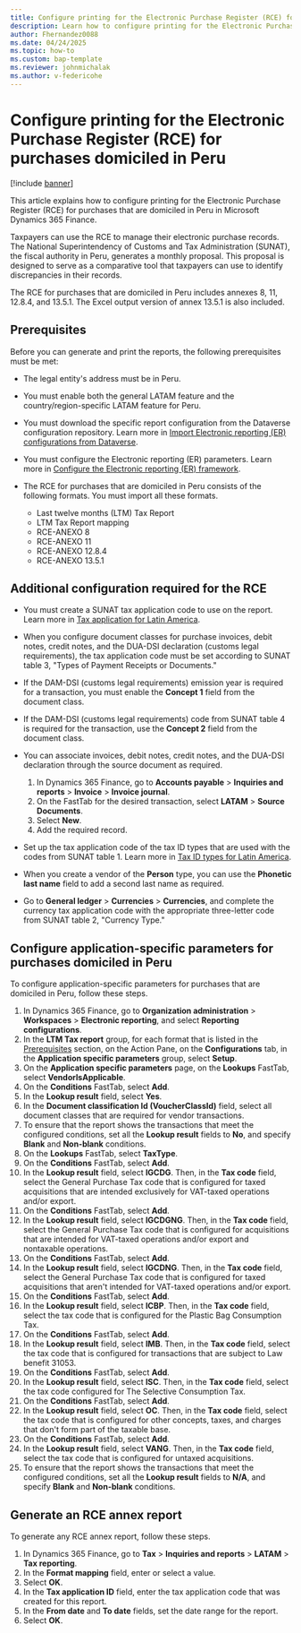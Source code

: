 ```yaml
---
title: Configure printing for the Electronic Purchase Register (RCE) for purchases domiciled in Peru
description: Learn how to configure printing for the Electronic Purchase Register (RCE) for purchases that are domiciled in Peru in Microsoft Dynamics 365 Finance.
author: Fhernandez0088
ms.date: 04/24/2025
ms.topic: how-to
ms.custom: bap-template
ms.reviewer: johnmichalak
ms.author: v-federicohe
---
```


# Configure printing for the Electronic Purchase Register (RCE) for purchases domiciled in Peru

[!include [banner](../../includes/banner.md)]

This article explains how to configure printing for the Electronic Purchase Register (RCE) for purchases that are domiciled in Peru in Microsoft Dynamics 365 Finance.

Taxpayers can use the RCE to manage their electronic purchase records. The National Superintendency of Customs and Tax Administration (SUNAT), the fiscal authority in Peru, generates a monthly proposal. This proposal is designed to serve as a comparative tool that taxpayers can use to identify discrepancies in their records.

The RCE for purchases that are domiciled in Peru includes annexes 8, 11, 12.8.4, and 13.5.1. The Excel output version of annex 13.5.1 is also included.

## Prerequisites

Before you can generate and print the reports, the following prerequisites must be met:

- The legal entity's address must be in Peru.
- You must enable both the general LATAM feature and the country/region-specific LATAM feature for Peru.
- You must download the specific report configuration from the Dataverse configuration repository. Learn more in [Import Electronic reporting (ER) configurations from Dataverse](../global/workspace/gsw-import-er-config-dataverse.md).
- You must configure the Electronic reporting (ER) parameters. Learn more in [Configure the Electronic reporting (ER) framework](../../../fin-ops-core/dev-itpro/analytics/electronic-reporting-er-configure-parameters.md).
- The RCE for purchases that are domiciled in Peru consists of the following formats. You must import all these formats.

    - Last twelve months (LTM) Tax Report
    - LTM Tax Report mapping
    - RCE-ANEXO 8
    - RCE-ANEXO 11
    - RCE-ANEXO 12.8.4
    - RCE-ANEXO 13.5.1

## Additional configuration required for the RCE

- You must create a SUNAT tax application code to use on the report. Learn more in [Tax application for Latin America](ltm-core-tax-application.md).
- When you configure document classes for purchase invoices, debit notes, credit notes, and the DUA-DSI declaration (customs legal requirements), the tax application code must be set according to SUNAT table 3, "Types of Payment Receipts or Documents."
- If the DAM-DSI (customs legal requirements) emission year is required for a transaction, you must enable the **Concept 1** field from the document class.
- If the DAM-DSI (customs legal requirements) code from SUNAT table 4 is required for the transaction, use the **Concept 2** field from the document class.
- You can associate invoices, debit notes, credit notes, and the DUA-DSI declaration through the source document as required.

    1. In Dynamics 365 Finance, go to **Accounts payable** \> **Inquiries and reports** \> **Invoice** \> **Invoice journal**.
    1. On the FastTab for the desired transaction, select **LATAM** \> **Source Documents**.
    1. Select **New**.
    1. Add the required record.

- Set up the tax application code of the tax ID types that are used with the codes from SUNAT table 1. Learn more in [Tax ID types for Latin America](ltm-core-tax-id-type.md).
- When you create a vendor of the **Person** type, you can use the **Phonetic last name** field to add a second last name as required.
- Go to **General ledger** \> **Currencies** \> **Currencies**, and complete the currency tax application code with the appropriate three-letter code from SUNAT table 2, "Currency Type."

## Configure application-specific parameters for purchases domiciled in Peru

To configure application-specific parameters for purchases that are domiciled in Peru, follow these steps.

1. In Dynamics 365 Finance, go to **Organization administration** \> **Workspaces** \> **Electronic reporting**, and select **Reporting configurations**.
1. In the **LTM Tax report** group, for each format that is listed in the [Prerequisites](#prerequisites) section, on the Action Pane, on the **Configurations** tab, in the **Application specific parameters** group, select **Setup**.
1. On the **Application specific parameters** page, on the **Lookups** FastTab, select **VendorIsApplicable**.
1. On the **Conditions** FastTab, select **Add**.
1. In the **Lookup result** field, select **Yes**.
1. In the **Document classification Id (VoucherClassId)** field, select all document classes that are required for vendor transactions.
1. To ensure that the report shows the transactions that meet the configured conditions, set all the **Lookup result** fields to **No**, and specify **Blank** and **Non-blank** conditions.
1. On the **Lookups** FastTab, select **TaxType**.
1. On the **Conditions** FastTab, select **Add**.
1. In the **Lookup result** field, select **IGCDG**. Then, in the **Tax code** field, select the General Purchase Tax code that is configured for taxed acquisitions that are intended exclusively for VAT-taxed operations and/or export.
1. On the **Conditions** FastTab, select **Add**.
1. In the **Lookup result** field, select **IGCDGNG**. Then, in the **Tax code** field, select the General Purchase Tax code that is configured for acquisitions that are intended for VAT-taxed operations and/or export and nontaxable operations.
1. On the **Conditions** FastTab, select **Add**.
1. In the **Lookup result** field, select **IGCDNG**. Then, in the **Tax code** field, select the General Purchase Tax code that is configured for taxed acquisitions that aren't intended for VAT-taxed operations and/or export.
1. On the **Conditions** FastTab, select **Add**.
1. In the **Lookup result** field, select **ICBP**. Then, in the **Tax code** field, select the tax code that is configured for the Plastic Bag Consumption Tax.
1. On the **Conditions** FastTab, select **Add**.
1. In the **Lookup result** field, select **IMB**. Then, in the **Tax code** field, select the tax code that is configured for transactions that are subject to Law benefit 31053.
1. On the **Conditions** FastTab, select **Add**.
1. In the **Lookup result** field, select **ISC**. Then, in the **Tax code** field, select the tax code configured for The Selective Consumption Tax.
1. On the **Conditions** FastTab, select **Add**.
1. In the **Lookup result** field, select **OC**. Then, in the **Tax code** field, select the tax code that is configured for other concepts, taxes, and charges that don't form part of the taxable base.
1. On the **Conditions** FastTab, select **Add**.
1. In the **Lookup result** field, select **VANG**. Then, in the **Tax code** field, select the tax code that is configured for untaxed acquisitions.
1. To ensure that the report shows the transactions that meet the configured conditions, set all the **Lookup result** fields to **N/A**, and specify **Blank** and **Non-blank** conditions.

## Generate an RCE annex report

To generate any RCE annex report, follow these steps.

1. In Dynamics 365 Finance, go to **Tax** \> **Inquiries and reports** \> **LATAM** \> **Tax reporting**.
1. In the **Format mapping** field, enter or select a value.
1. Select **OK**.
1. In the **Tax application ID** field, enter the tax application code that was created for this report.
1. In the **From date** and **To date** fields, set the date range for the report.
1. Select **OK**.
